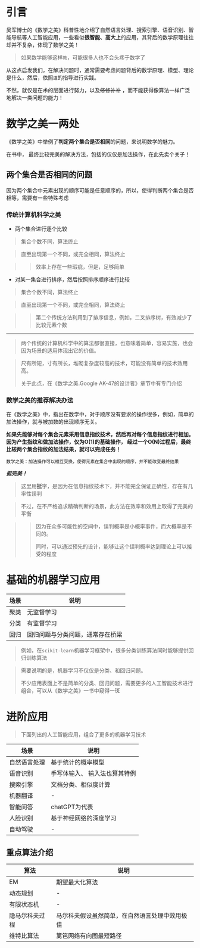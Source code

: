 # 引言

吴军博士的《数学之美》科普性地介绍了自然语言处理、搜索引擎、语音识别、智能导航等人工智能应用，一些看似**很智能、高大上**的应用，其背后的数学原理往往却并不复杂，体现了数学之美！

> 如果数学能够这样`教`，可能很多人也不会头疼于数学了

从这点启发我们，在解决问题时，通常需要考虑问题背后的数学原理、模型、理论是什么，然后，依照`道`的指导进行实践。

不然，就仅是在~~术~~的层面进行努力，以及~~修修补补~~ ，而不能获得像算法一样广泛地解决一类问题的能力！

# 数学之美一两处
《数学之美》中举例了**判定两个集合是否相同**的问题，来说明数学的魅力。

在书中， 最终比较完美的解决方法，包括的仅仅是加法操作，在此先卖个关子！
## 两个集合是否相同的问题

因为两个集合中元素出现的顺序可能是任意顺序的，所以，使得判断两个集合是否相等，需要有一些特殊考虑
### 传统计算机科学之美
+ 两个集合进行逐个比较
> 集合个数不同，算法终止

> 直至出现第一个不同，或完全相同，算法终止

> >效率上存在一些瑕疵，但是，足够简单

+ 对某一集合进行排序，然后按照排序顺序进行比较
> 集合个数不同，算法终止

> 直至出现第一个不同，或完全相同，算法终止

>> 第二个传统方法利用到了排序信息，例如，二叉排序树，有效减少了比较元素个数

---

>  两个传统的计算机科学中的算法都很直接，也意味着简单，容易实施，也会因为场景的适用体现出它的价值。

>  尺有所短，寸有所长，堆砌复杂度较高的技术，可能没有简单的技术效用高。
>
> 关于此点，在《数学之美.Google AK-47的设计者》章节中有专门介绍

### 数学之美的推荐解决办法
在《数学之美》中，指出在数学中，对于顺序没有要求的操作很多，例如，简单的加法操作，就与被加数的出现顺序无关。

**如果先能够对每个集合元素采用信息指纹技术，然后再对每个信息指纹进行相加。因为产生指纹和做加法操作，仅为O(1)的基础操作，
经过一个O(N)过程后，最终比较两个集合指纹的加法结果，就可以完成任务！**

` 数学之美：加法操作可以相互交换，使得元素在集合中出现的顺序，并不能改变最终结果 `

***挺完美！***



> 这里用**挺**字，是因为在信息指纹技术下，并不能完全保证正确性，存在有几率性误判

>不过，在不严格追求精确判断的场景，此方法在效率和效用上取得了完美的平衡

> > 因为在众多可能性的空间中，误判概率是小概率事件，而大概率是不同的。
> >
> >同时，可以通过预先的设计，能够让这个误判概率达到理论上可以接受的程度

# 基础的机器学习应用
|场景|说明|
|--|--|
|聚类     |  无监督学习        |
|分类     |  有监督学习        |
|回归     |   回归问题与分类问题，通常存在桥梁       |

> 例如，在`scikit-learn`机器学习框架中，很多分类训练算法同时能够提供回归训练算法

> 需要说明的是，机器学习不仅仅是分类、和回归问题。
>
> 不少应用表面上不是简单的分类、回归问题，需要更多的人工智能技术进行组合，可以从《数学之美》一书中窥得一斑
# 进阶应用
>下面列出的人工智能应用，组合了更多的机器学习技术
> 
场景        | 说明|
--|--|
自然语言处理 |  基于统计的概率模型 |
语音识别     |        手写体输入、  输入法也算其特例   |
搜索引擎     |    文档分类、相似度计算       |
机器翻译     | -          |
智能问答     |           chatGPT为代表|
人脸识别     |  基于神经网络的深度学习         |
自动驾驶     |-           |

## 重点算法介绍

算法       | 说明|
--|--|
EM|期望最大化算法
动态规划|-|
有限状态机|-|
隐马尔科夫过程|马尔科夫假设虽然简单，在自然语言处理中效用极佳|
维特比算法|篱笆网络有向图最短路径|